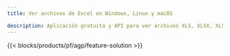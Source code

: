 ```yaml
---
title: Ver archivos de Excel en Windows, Linux y macOS 

description: Aplicación gratuita y API para ver archivos XLS, XLSX, XLSB, XLT, XLTX, XLTM, XLSM y ODS
---
```

{{< blocks/products/pf/agp/feature-solution >}} 

